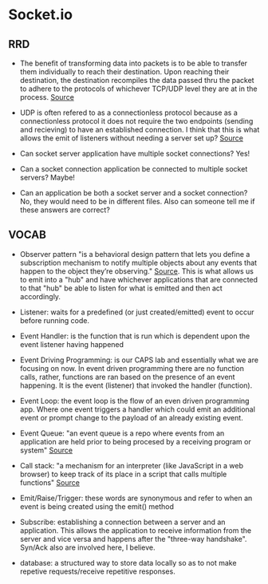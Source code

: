 # Socket.io

## RRD

- The benefit of transforming data into packets is to be able to transfer them individually to reach their destination.  Upon reaching their destination, the destination recompiles the data passed thru the packet to adhere to the protocols of whichever TCP/UDP level they are at in the process. [Source](https://www.elprocus.com/what-is-a-packet-switching-modes-and-delays/)

- UDP is often refered to as a connectionless protocol because as a connectionless protocol it does not require the two endpoints (sending and recieving) to have an established connection.  I think that this is what allows the emit of listeners without needing a server set up? [Source](https://www.radware.com/glossary/connectionlessprotocol/)

- Can socket server application have multiple socket connections? Yes!

- Can a socket connection application be connected to multiple socket servers? Maybe!

- Can an application be both a socket server and a socket connection? No, they would need to be in different files. Also can someone tell me if these answers are correct?

## VOCAB
- Observer pattern "is a behavioral design pattern that lets you define a subscription mechanism to notify multiple objects about any events that happen to the object they’re observing." [Source](https://refactoring.guru/design-patterns/observer).  This is what allows us to emit into a "hub" and have whichever applications that are connected to that "hub" be able to listen for what is emitted and then act accordingly. 

- Listener: waits for a predefined (or just created/emitted) event to occur before running code. 

- Event Handler: is the function that is run which is dependent upon the event listener having happened

- Event Driving Programming: is our CAPS lab and essentially what we are focusing on now.  In event driven programming there are no function calls, rather, functions are ran based on the presence of an event happening.  It is the event (listener) that invoked the handler (function).

- Event Loop: the event loop is the flow of an even driven programming app.  Where one event triggers a handler which could emit an additional event or prompt change to the payload of an already existing event. 

- Event Queue: "an event queue is a repo where events from an application are held prior to being procesed by a receiving program or system" [Source](https://www.techopedia.com/definition/24963/event-queue)

- Call stack: "a mechanism for an interpreter (like JavaScript in a web browser) to keep track of its place in a script that calls multiple functions" [Source](https://developer.mozilla.org/en-US/docs/Glossary/Call_stack)

- Emit/Raise/Trigger: these words are synonymous and refer to when an event is being created using the emit() method

- Subscribe: establishing a connection between a server and an application.  This allows the application to receive information from the server and vice versa and happens after the "three-way handshake". Syn/Ack also are involved here, I believe. 

- database: a structured way to store data locally so as to not make repetive requests/receive repetitive responses. 


